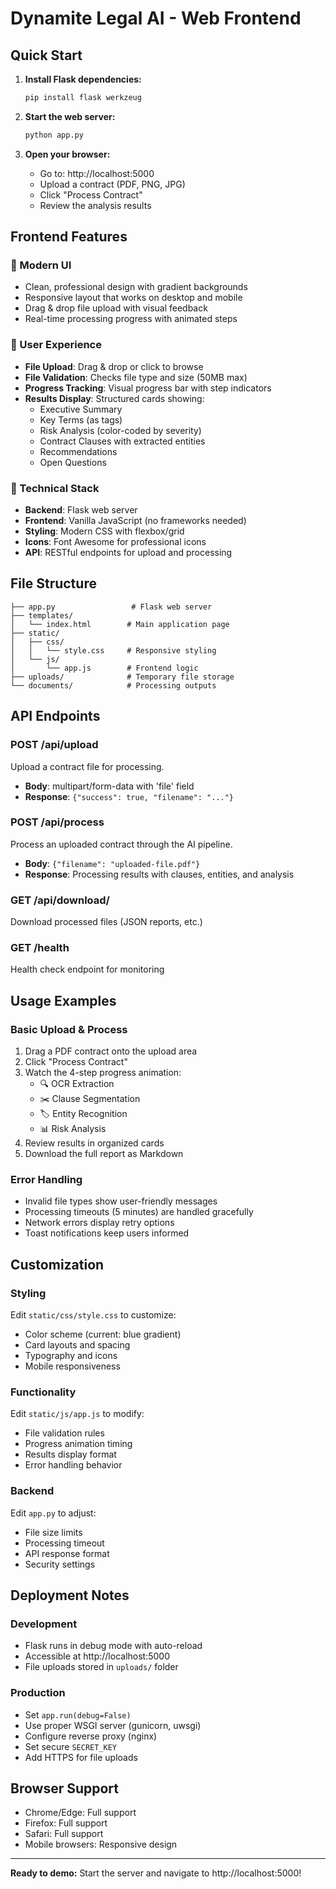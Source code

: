 # Dynamite Legal AI - Web Frontend

## Quick Start

1. **Install Flask dependencies:**
   ```bash
   pip install flask werkzeug
   ```

2. **Start the web server:**
   ```bash
   python app.py
   ```

3. **Open your browser:**
   - Go to: http://localhost:5000
   - Upload a contract (PDF, PNG, JPG)
   - Click "Process Contract"
   - Review the analysis results

## Frontend Features

### 🎨 Modern UI
- Clean, professional design with gradient backgrounds
- Responsive layout that works on desktop and mobile
- Drag & drop file upload with visual feedback
- Real-time processing progress with animated steps

### 📱 User Experience
- **File Upload**: Drag & drop or click to browse
- **File Validation**: Checks file type and size (50MB max)
- **Progress Tracking**: Visual progress bar with step indicators
- **Results Display**: Structured cards showing:
  - Executive Summary
  - Key Terms (as tags)
  - Risk Analysis (color-coded by severity)
  - Contract Clauses with extracted entities
  - Recommendations
  - Open Questions

### 🔧 Technical Stack
- **Backend**: Flask web server
- **Frontend**: Vanilla JavaScript (no frameworks needed)
- **Styling**: Modern CSS with flexbox/grid
- **Icons**: Font Awesome for professional icons
- **API**: RESTful endpoints for upload and processing

## File Structure
```
├── app.py                 # Flask web server
├── templates/
│   └── index.html        # Main application page
├── static/
│   ├── css/
│   │   └── style.css     # Responsive styling
│   └── js/
│       └── app.js        # Frontend logic
├── uploads/              # Temporary file storage
└── documents/            # Processing outputs
```

## API Endpoints

### POST /api/upload
Upload a contract file for processing.
- **Body**: multipart/form-data with 'file' field
- **Response**: `{"success": true, "filename": "..."}`

### POST /api/process
Process an uploaded contract through the AI pipeline.
- **Body**: `{"filename": "uploaded-file.pdf"}`
- **Response**: Processing results with clauses, entities, and analysis

### GET /api/download/<filename>
Download processed files (JSON reports, etc.)

### GET /health
Health check endpoint for monitoring

## Usage Examples

### Basic Upload & Process
1. Drag a PDF contract onto the upload area
2. Click "Process Contract" 
3. Watch the 4-step progress animation:
   - 🔍 OCR Extraction
   - ✂️ Clause Segmentation  
   - 🏷️ Entity Recognition
   - 📊 Risk Analysis
4. Review results in organized cards
5. Download the full report as Markdown

### Error Handling
- Invalid file types show user-friendly messages
- Processing timeouts (5 minutes) are handled gracefully
- Network errors display retry options
- Toast notifications keep users informed

## Customization

### Styling
Edit `static/css/style.css` to customize:
- Color scheme (current: blue gradient)
- Card layouts and spacing
- Typography and icons
- Mobile responsiveness

### Functionality  
Edit `static/js/app.js` to modify:
- File validation rules
- Progress animation timing
- Results display format
- Error handling behavior

### Backend
Edit `app.py` to adjust:
- File size limits
- Processing timeout
- API response format
- Security settings

## Deployment Notes

### Development
- Flask runs in debug mode with auto-reload
- Accessible at http://localhost:5000
- File uploads stored in `uploads/` folder

### Production
- Set `app.run(debug=False)` 
- Use proper WSGI server (gunicorn, uwsgi)
- Configure reverse proxy (nginx)
- Set secure `SECRET_KEY`
- Add HTTPS for file uploads

## Browser Support
- Chrome/Edge: Full support
- Firefox: Full support  
- Safari: Full support
- Mobile browsers: Responsive design

---
**Ready to demo:** Start the server and navigate to http://localhost:5000!
